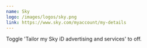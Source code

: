 ```yaml
---
name: Sky
logo: /images/logos/sky.png
link: https://www.sky.com/myaccount/my-details
---
```


Toggle 'Tailor my Sky iD advertising and services' to off.